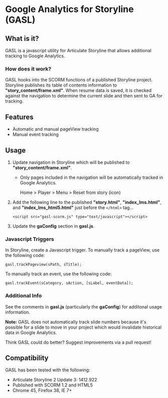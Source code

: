 # Google Analytics for Storyline (GASL)

## What is it?

GASL is a javascript utility for Articulate Storyline that allows additional tracking to Google Analytics.


### How does it work?

GASL hooks into the SCORM functions of a published Storyline project. Storyline publishes its table of contents information to **"story_content/frame.xml"**. When resume data is saved, it is checked against the navigation to determine the current slide and then sent to GA for tracking.


## Features

- Automatic and manual pageView tracking
- Manual event tracking


## Usage

1. Update navigation in Storyline which will be published to **"story_content/frame.xml"**.
   - Only pages included in the navigation will be automatically tracked in Google Analytics.

       Home > Player > Menu > Reset from story (icon)
2. Add the following line to the published **"story.html"**, **"index_lms.html"**, and **"index_lms_html5.html"** just before the `</html>` tag...

    `<script src="gasl-scorm.js" type="text/javascript"></script>`

3. Update the **gaConfig** section in **gasl.js**.

### Javascript Triggers

In Storyline, create a Javascript trigger. To manually track a pageView, use the following code:

    gasl.trackPageview(sPath, sTitle);

To manually track an event, use the following code:

    gasl.trackEvent(sCategory, sAction, [sLabel, eventData]);

### Additional Info

See the comments in **gasl.js** (particularly the **gaConfig**) for additonal usage information.

**Note:** GASL does not automatically track slide numbers because it's possible for a slide to move in your project which would invalidate historical data in Google Analytics. 

Think GASL could do better? Suggest improvements via a pull request!


## Compatibility

GASL has been tested with the following:
- Articulate Storyline 2 Update 3: 1412.922 
- Published with SCORM 1.2 and HTML5
- Chrome 45, Firefox 38, IE 7+

